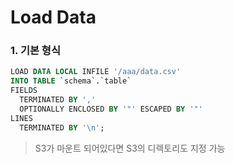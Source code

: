 Load Data
===

### 1. 기본 형식
```sql
LOAD DATA LOCAL INFILE '/aaa/data.csv'
INTO TABLE `schema`.`table`
FIELDS
  TERMINATED BY ','
  OPTIONALLY ENCLOSED BY '"' ESCAPED BY '"'
LINES
  TERMINATED BY '\n';
```
>S3가 마운트 되어있다면 S3의 디렉토리도 지정 가능

